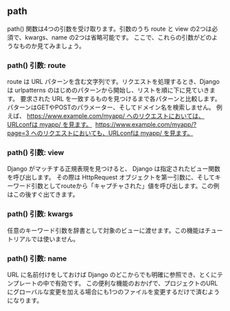 ## path
path() 関数は4つの引数を受け取ります。引数のうち route と view の2つは必須で、kwargs、name の2つは省略可能です。
ここで、これらの引数がどのようなものか見てみましょう。

### path() 引数: route
route は URL パターンを含む文字列です。リクエストを処理するとき、Django は urlpatterns のはじめのパターンから開始し、リストを順に下に見ていきます。
要求された URL を一致するものを見つけるまで各パターンと比較します。
パターンはGETやPOSTのパラメーター、そしてドメイン名を検索しません。
例えば、 https://www.example.com/myapp/ へのリクエストにおいては、URLconfは myapp/ を見ます。
 https://www.example.com/myapp/?page=3 へのリクエストにおいても、URLconfは myapp/ を見ます。

### path() 引数: view
Django がマッチする正規表現を見つけると、 Django は指定されたビュー関数を呼び出します。
その際は HttpRequest オブジェクトを第一引数に、そしてキーワード引数としてrouteから「キャプチャされた」値を呼び出します。この例はこの後すぐ出てきます。

### path() 引数: kwargs
任意のキーワード引数を辞書として対象のビューに渡せます。この機能はチュートリアルでは使いません。

### path() 引数: name
URL に名前付けをしておけば Django のどこからでも明確に参照でき、とくにテンプレートの中で有効です。
この便利な機能のおかげで、プロジェクトのURLにグローバルな変更を加える場合にも1つのファイルを変更するだけで済むようになります。
